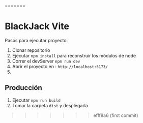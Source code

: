=======
# BlackJack Vite

Pasos para ejecutar proyecto:

1. Clonar repositorio
2. Ejecutar ```npm install``` para reconstruir los módulos de node
3. Correr el devServer ```npm run dev```
4. Abrir el proyecto en :  ```http://localhost:5173/```
5. 
## Producción

1. Ejecutar ```npm run build```
2. Tomar la carpeta ```dist``` y desplegarla
>>>>>>> efff8a6 (first commit)

